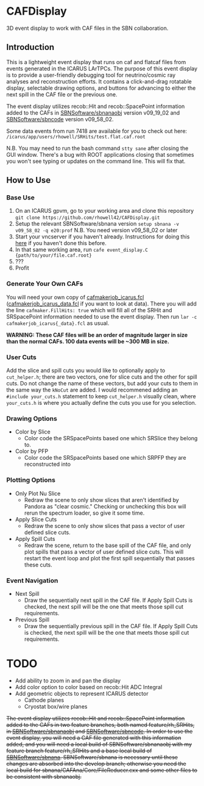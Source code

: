# CAFDisplay
3D event display to work with CAF files in the SBN collaboration.

## Introduction
This is a lightweight event display that runs on caf and flatcaf files from events generated in the ICARUS LArTPCs. The purpose of this event display is to provide a user-friendly debugging tool for neutrino/cosmic ray analyses and reconstruction efforts. It contains a click-and-drag rotatable display, selectable drawing options, and buttons for advancing to either the next spill in the CAF file or the previous one.

The event display utilizes recob::Hit and recob::SpacePoint information added to the CAFs in [SBNSoftware/sbnanaobj](https://github.com/SBNSoftware/sbnanaobj/tree/develop) version v09_19_02 and [SBNSoftware/sbncode](https://github.com/SBNSoftware/sbncode/tree/develop) version v09_58_02.

Some data events from run 7418 are available for you to check out here: `/icarus/app/users/rhowell/SRHits/test.flat.caf.root`

N.B. You may need to run the bash command `stty sane` after closing the GUI window. There's a bug with ROOT applications closing that sometimes you won't see typing or updates on the command line. This will fix that. 

## How to Use
### Base Use
1. On an ICARUS gpvm, go to your working area and clone this repository `git clone https://github.com/rhowell42/CAFDisplay.git`
3. Setup the relevant SBNSoftware/sbnana version `setup sbnana -v v09_58_02 -q e20:prof` N.B. You need version v09_58_02 or later
4. Start your vncserver if you haven't already. Instructions for doing this [here](https://sbnsoftware.github.io/sbndcode_wiki/Viewing_events_remotely_with_VNC.html) if you haven't done this before.
5. In that same working area, run `cafe event_display.C {path/to/your/file.caf.root}`
6. ???
7. Profit


### Generate Your Own CAFs
You will need your own copy of [cafmakerjob_icarus.fcl](https://github.com/SBNSoftware/icaruscode/blob/develop/fcl/caf/cafmakerjob_icarus.fcl) ([cafmakerjob_icarus_data.fcl](https://github.com/SBNSoftware/icaruscode/blob/develop/fcl/caf/cafmakerjob_icarus_data.fcl) if you want to look at data). There you will add the line `cafmaker.FillHits: true` which will fill all of the SRHit and SRSpacePoint information needed to use the event display. Then run `lar -c cafmakerjob_icarus{_data}.fcl` as usual.

**WARNING: These CAF files will be an order of magnitude larger in size than the normal CAFs. 100 data events will be ~300 MB in size.**

### User Cuts
Add the slice and spill cuts you would like to optionally apply to `cut_helper.h`; there are two vectors, one for slice cuts and the other for spill cuts. Do not change the name of these vectors, but add your cuts to them in the same way the `kNoCut` are added. I would recommened adding an `#include your_cuts.h` statement to keep `cut_helper.h` visually clean, where `your_cuts.h` is where you actually define the cuts you use for you selection. 

### Drawing Options
- Color by Slice
  - Color code the SRSpacePoints based one which SRSlice they belong to.
- Color by PFP
  - Color code the SRSpacePoints based one which SRPFP they are reconstructed into

### Plotting Options
- Only Plot Nu Slice
  - Redraw the scene to only show slices that aren't identified by Pandora as "clear cosmic." Checking or unchecking this box will rerun the spectrum loader, so give it some time.
- Apply Slice Cuts
  - Redraw the scene to only show slices that pass a vector of user defined slice cuts.
- Apply Spill Cuts
  - Redraw the scene, return to the base spill of the CAF file, and only plot spills that pass a vector of user defined slice cuts. This will restart the event loop and plot the first spill sequentially that passes these cuts.
  
### Event Navigation
- Next Spill
  - Draw the sequentially next spill in the CAF file. If Apply Spill Cuts is checked, the next spill will be the one that meets those spill cut requirements.
- Previous Spill
  - Draw the sequentially previous spill in the CAF file. If Apply Spill Cuts is checked, the next spill will be the one that meets those spill cut requirements.

# TODO
- Add ability to zoom in and pan the display
- Add color option to color based on recob::Hit ADC Integral
- Add geometric objects to represent ICARUS detector
  - Cathode planes
  - Cryostat box/wire planes

~~The event display utilizes recob::Hit and recob::SpacePoint information added to the CAFs in two feature branches, both named feature/rh_SRHits, in [SBNSoftware/sbnanaobj](https://github.com/SBNSoftware/sbnanaobj/tree/feature/rh_SRHits) and [SBNSoftware/sbncode](https://github.com/SBNSoftware/sbncode/tree/feature/rh_SRHits). In order to use the event display, you will need a CAF file generated with this information added, and you will need a local build of SBNSoftware/sbnanaobj with my feature branch feature/rh_SRHits and a base local build of [SBNSoftware/sbnana](https://github.com/SBNSoftware/sbnana/tree/develop). SBNSoftware/sbnana is necessary until these changes are absorbed into the develop branch; otherwise you need the local build for sbnana/CAFAna/Core/FileReducer.cxx and some other files to be consistent with sbnanaobj.~~

